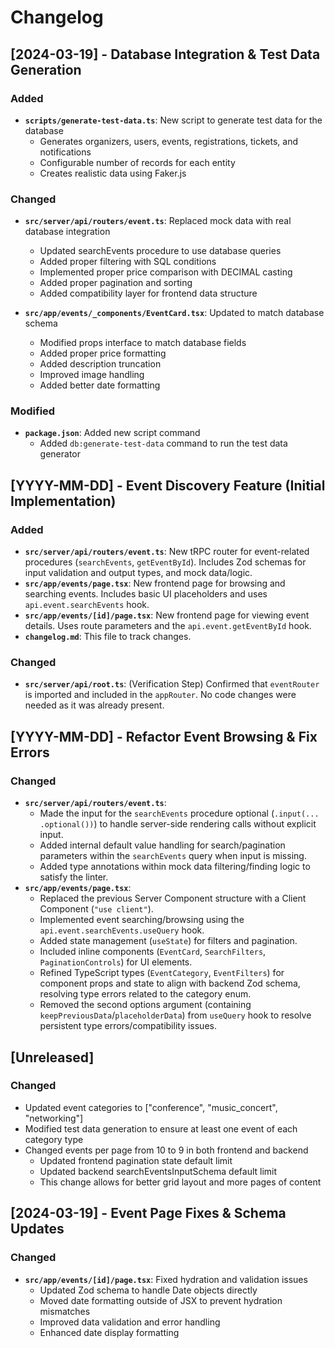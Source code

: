 # Changelog

## [2024-03-19] - Database Integration & Test Data Generation

### Added
- **`scripts/generate-test-data.ts`**: New script to generate test data for the database
  - Generates organizers, users, events, registrations, tickets, and notifications
  - Configurable number of records for each entity
  - Creates realistic data using Faker.js

### Changed
- **`src/server/api/routers/event.ts`**: Replaced mock data with real database integration
  - Updated searchEvents procedure to use database queries
  - Added proper filtering with SQL conditions
  - Implemented proper price comparison with DECIMAL casting
  - Added proper pagination and sorting
  - Added compatibility layer for frontend data structure

- **`src/app/events/_components/EventCard.tsx`**: Updated to match database schema
  - Modified props interface to match database fields
  - Added proper price formatting
  - Added description truncation
  - Improved image handling
  - Added better date formatting

### Modified
- **`package.json`**: Added new script command
  - Added `db:generate-test-data` command to run the test data generator

## [YYYY-MM-DD] - Event Discovery Feature (Initial Implementation)

### Added

-   **`src/server/api/routers/event.ts`**: New tRPC router for event-related procedures (`searchEvents`, `getEventById`). Includes Zod schemas for input validation and output types, and mock data/logic.
-   **`src/app/events/page.tsx`**: New frontend page for browsing and searching events. Includes basic UI placeholders and uses `api.event.searchEvents` hook.
-   **`src/app/events/[id]/page.tsx`**: New frontend page for viewing event details. Uses route parameters and the `api.event.getEventById` hook.
-   **`changelog.md`**: This file to track changes.

### Changed

-   **`src/server/api/root.ts`**: (Verification Step) Confirmed that `eventRouter` is imported and included in the `appRouter`. No code changes were needed as it was already present.

## [YYYY-MM-DD] - Refactor Event Browsing & Fix Errors

### Changed

-   **`src/server/api/routers/event.ts`**:
    -   Made the input for the `searchEvents` procedure optional (`.input(... .optional())`) to handle server-side rendering calls without explicit input.
    -   Added internal default value handling for search/pagination parameters within the `searchEvents` query when input is missing.
    -   Added type annotations within mock data filtering/finding logic to satisfy the linter.
-   **`src/app/events/page.tsx`**:
    -   Replaced the previous Server Component structure with a Client Component (`"use client"`).
    -   Implemented event searching/browsing using the `api.event.searchEvents.useQuery` hook.
    -   Added state management (`useState`) for filters and pagination.
    -   Included inline components (`EventCard`, `SearchFilters`, `PaginationControls`) for UI elements.
    -   Refined TypeScript types (`EventCategory`, `EventFilters`) for component props and state to align with backend Zod schema, resolving type errors related to the category enum.
    -   Removed the second options argument (containing `keepPreviousData`/`placeholderData`) from `useQuery` hook to resolve persistent type errors/compatibility issues.

## [Unreleased]

### Changed
- Updated event categories to ["conference", "music_concert", "networking"]
- Modified test data generation to ensure at least one event of each category type
- Changed events per page from 10 to 9 in both frontend and backend
  - Updated frontend pagination state default limit
  - Updated backend searchEventsInputSchema default limit
  - This change allows for better grid layout and more pages of content

## [2024-03-19] - Event Page Fixes & Schema Updates

### Changed
- **`src/app/events/[id]/page.tsx`**: Fixed hydration and validation issues
  - Updated Zod schema to handle Date objects directly
  - Moved date formatting outside of JSX to prevent hydration mismatches
  - Improved data validation and error handling
  - Enhanced date display formatting 